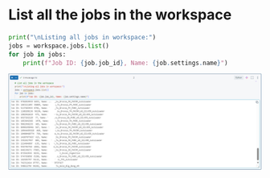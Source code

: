 # List all the jobs in the workspace

```python
print("\nListing all jobs in workspace:")
jobs = workspace.jobs.list()
for job in jobs:
    print(f"Job ID: {job.job_id}, Name: {job.settings.name}")
```
![](images\20241028112501.png)